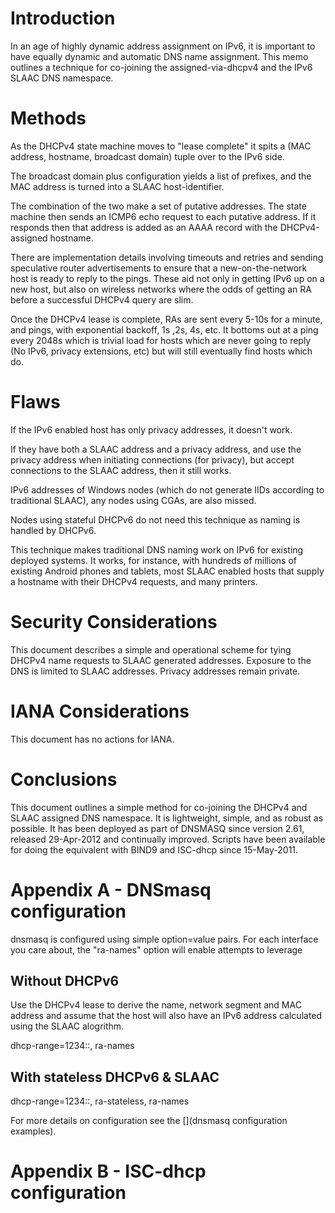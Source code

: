 # Introduction

In an age of highly dynamic address assignment on IPv6, it is important
to have equally dynamic and automatic DNS name assignment. This memo
outlines a technique for co-joining the assigned-via-dhcpv4 and the
IPv6 SLAAC DNS namespace.

<?rfc toc="yes"?>
<?rfc symrefs="yes"?>
<?rfc sortrefs="yes"?>
<?rfc subcompact="no"?>
<?rfc compact="yes"?>
<?rfc comments="yes"?>

# Methods

As the DHCPv4 state machine moves to "lease complete" it spits a (MAC
address, hostname, broadcast domain) tuple over to the IPv6 side.

The broadcast domain plus configuration yields a list of prefixes, and
the MAC address is turned into a SLAAC host-identifier. 

The combination of the two make a set of putative addresses. The state
machine then sends an ICMP6 echo request to each putative address. If
it responds then that address is added as an AAAA record with the
DHCPv4-assigned hostname.

There are implementation details involving timeouts and retries and
sending speculative router advertisements to ensure that a
new-on-the-network host is ready to reply to the pings. These aid
not only in getting IPv6 up on a new host, but also on wireless networks
where the odds of getting an RA before a successful DHCPv4 query
are slim.

Once the DHCPv4 lease is complete, RAs are sent every 5-10s for a
minute, and pings, with exponential backoff, 1s ,2s, 4s, etc. It
bottoms out at a ping every 2048s which is trivial load for hosts
which are never going to reply (No IPv6, privacy extensions, etc) but
will still eventually find hosts which do.

# Flaws

If the IPv6 enabled host has only privacy addresses, it doesn't work.

If they have both a SLAAC address and a privacy address, and use the
privacy address when initiating connections (for privacy), but accept
connections to the SLAAC address, then it still works.

IPv6 addresses of Windows nodes (which do not generate IIDs according
to traditional SLAAC), any nodes using CGAs, are also missed.

Nodes using stateful DHCPv6 do not need this technique as naming
is handled by DHCPv6.

This technique makes traditional DNS naming work on IPv6 for existing
deployed systems. It works, for instance, with hundreds of millions of
existing Android phones and tablets, most SLAAC enabled hosts that
supply a hostname with their DHCPv4 requests, and many printers.

# Security Considerations

This document describes a simple and operational scheme for tying
DHCPv4 name requests to SLAAC generated addresses. Exposure to the DNS
is limited to SLAAC addresses. Privacy addresses remain private.

# IANA Considerations

This document has no actions for IANA.

# Conclusions

This document outlines a simple method for co-joining the DHCPv4 and
SLAAC assigned DNS namespace. It is lightweight, simple, and as robust
as possible.  It has been deployed as part of DNSMASQ since version
2.61, released 29-Apr-2012 and continually improved.  Scripts have
been available for doing the equivalent with BIND9 and ISC-dhcp since
15-May-2011.

# Appendix A - DNSmasq configuration

dnsmasq is configured using simple option=value pairs. For each
interface you care about, the "ra-names" option will enable attempts
to leverage 

## Without DHCPv6

Use the DHCPv4 lease to derive the name, network segment and
MAC address and assume that the host will also have an
IPv6 address calculated using the SLAAC alogrithm.

dhcp-range=1234::, ra-names

## With stateless DHCPv6 & SLAAC

dhcp-range=1234::, ra-stateless, ra-names

For more details on configuration see the [](dnsmasq configuration examples).

# Appendix B - ISC-dhcp configuration


